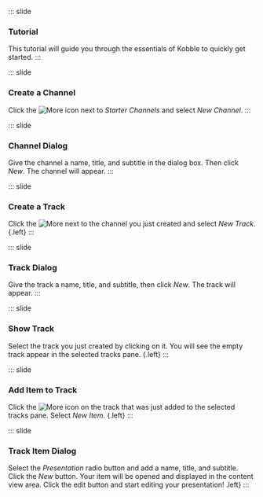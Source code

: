 ::: slide 
### Tutorial
This tutorial will guide you through the essentials of Kobble to quickly get started.
:::

::: slide 
### Create a Channel
Click the ![More](https://kobble-view.firebaseapp.com/images/more_vert.png) icon next to *Starter Channels* and select *New Channel*.
:::

::: slide 
### Channel Dialog
Give the channel a name, title, and subtitle in the dialog box. Then click *New*. The channel will appear.
:::

::: slide 
### Create a Track
Click the ![More](https://kobble-view.firebaseapp.com/images/more_vert.png) next to the channel you just created and select *New Track*. {.left}
:::

::: slide
### Track Dialog
Give the track a name, title, and subtitle, then click *New*. The track will appear. 
:::

::: slide 
### Show Track
Select the track you just created by clicking on it. You will see the empty track appear in the selected tracks pane. {.left}
:::

::: slide 
### Add Item to Track
Click the ![More](https://kobble-view.firebaseapp.com/images/more_vert.png) icon on the track that was just added to the selected tracks pane. Select *New Item*. {.left}
:::

::: slide 
### Track Item Dialog
Select the *Presentation* radio button and add a name, title, and subtitle. Click the *New* button. Your item will be opened and displayed in the content view area. Click the edit button and start editing your presentation! .left}
:::
